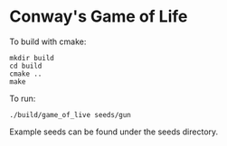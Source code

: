 # Conway's Game of Life

To build with cmake:

```
mkdir build
cd build
cmake ..
make
```

To run:

```
./build/game_of_live seeds/gun
```

Example seeds can be found under the seeds directory.


